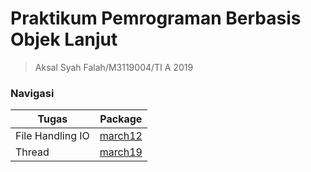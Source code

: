 # Praktikum Pemrograman Berbasis Objek Lanjut

> Aksal Syah Falah/M3119004/TI A 2019

### Navigasi
| Tugas | Package |
| ---- | ---- |
| File Handling IO | [march12]() |
| Thread | [march19]() |
